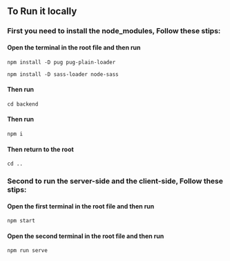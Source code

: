 ## To Run it locally

### First you need to install the node_modules, Follow these stips:

#### Open the terminal in the root file and then run

```
npm install -D pug pug-plain-loader

npm install -D sass-loader node-sass
```

#### Then run

```
cd backend
```

#### Then run

```
npm i
```

#### Then return to the root

```
cd ..
```

### Second to run the server-side and the client-side, Follow these stips:

#### Open the first terminal in the root file and then run

```
npm start
```

#### Open the second terminal in the root file and then run

```
npm run serve
```
